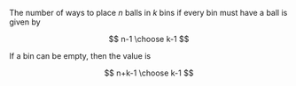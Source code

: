The number of ways to place $n$ balls in $k$ bins if every bin must have a ball is given by

$$
n-1 \choose k-1
$$

If a bin can be empty, then the value is

$$
n+k-1 \choose k-1
$$
